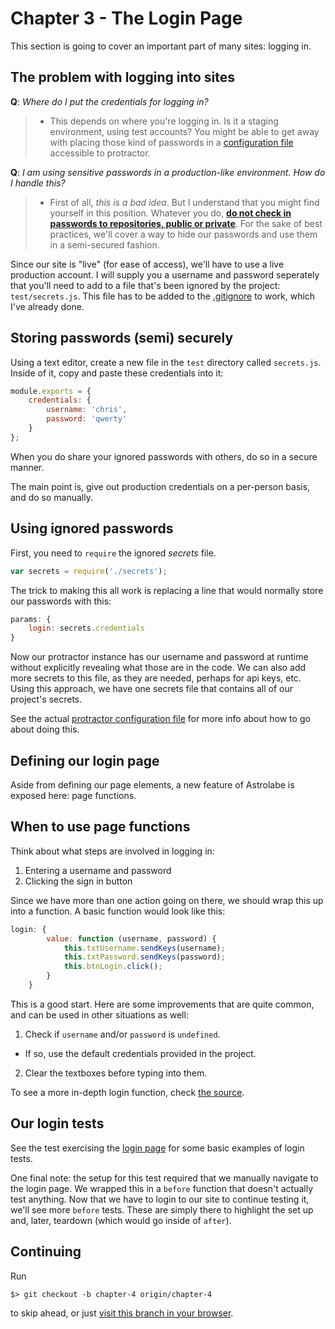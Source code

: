 # Chapter 3 - The Login Page

This section is going to cover an important part of many sites: logging in.

## The problem with logging into sites

**Q**: *Where do I put the credentials for logging in?*

>  - This depends on where you're logging in. Is it a staging environment, using test accounts? You might be able to get away with placing those kind of passwords in a [configuration file](https://github.com/angular/protractor/blob/cda66d7d9efa48a9acb08d2f97c79fbe7baa31d7/referenceConf.js#L85) accessible to protractor.

**Q**: *I am using sensitive passwords in a production-like environment. How do I handle this?*

>  - First of all, *this is a bad idea*. But I understand that you might find yourself in this position. Whatever you do, [**do not check in passwords to repositories, public or private**](https://help.github.com/articles/remove-sensitive-data). For the sake of best practices, we'll cover a way to hide our passwords and use them in a semi-secured fashion.

Since our site is "live" (for ease of access), we'll have to use a live production account. I will supply you a username and password seperately that you'll need to add to a file that's been ignored by the project: `test/secrets.js`. This file has to be added to the [.gitignore](.gitignore) to work, which I've already done.

## Storing passwords (semi) securely

Using a text editor, create a new file in the `test` directory called `secrets.js`. Inside of it, copy and paste these credentials into it:

```js
module.exports = {
    credentials: {
        username: 'chris',
        password: 'qwerty'
    }
};
```

When you do share your ignored passwords with others, do so in a secure manner.

The main point is, give out production credentials on a per-person basis, and do so manually.

## Using ignored passwords

First, you need to `require` the ignored *secrets* file.

```js
var secrets = require('./secrets');
```

The trick to making this all work is replacing a line that would normally store our passwords with this:

```js
params: {
    login: secrets.credentials
}
```

Now our protractor instance has our username and password at runtime without explicitly revealing what those are in the code. We can also add more secrets to this file, as they are needed, perhaps for api keys, etc. Using this approach, we have one secrets file that contains all of our project's secrets.

See the actual [protractor configuration file](test/protractor.conf.js) for more info about how to go about doing this.

## Defining our login page

Aside from defining our page elements, a new feature of Astrolabe is exposed here: page functions.

## When to use page functions

Think about what steps are involved in logging in:

1. Entering a username and password
2. Clicking the sign in button

Since we have more than one action going on there, we should wrap this up into a function. A basic function would look like this:

```javascript
login: {
        value: function (username, password) {
            this.txtUsername.sendKeys(username);
            this.txtPassword.sendKeys(password);
            this.btnLogin.click();
        }
    }
```

This is a good start. Here are some improvements that are quite common, and can be used in other situations as well:

1. Check if `username` and/or `password` is `undefined`.
  - If so, use the default credentials provided in the project.
2. Clear the textboxes before typing into them.

To see a more in-depth login function, check [the source](test/pages/login/Form.js).

## Our login tests

See the test exercising the [login page](test/stories/login.js) for some basic examples of login tests.

One final note: the setup for this test required that we manually navigate to the login page. We wrapped this in a `before` function that doesn't actually test anything. Now that we have to login to our site to continue testing it, we'll see more `before` tests. These are simply there to highlight the set up and, later, teardown (which would go inside of `after`).

## Continuing

Run

    $> git checkout -b chapter-4 origin/chapter-4

to skip ahead, or just [visit this branch in your browser](../../tree/chapter-4).
